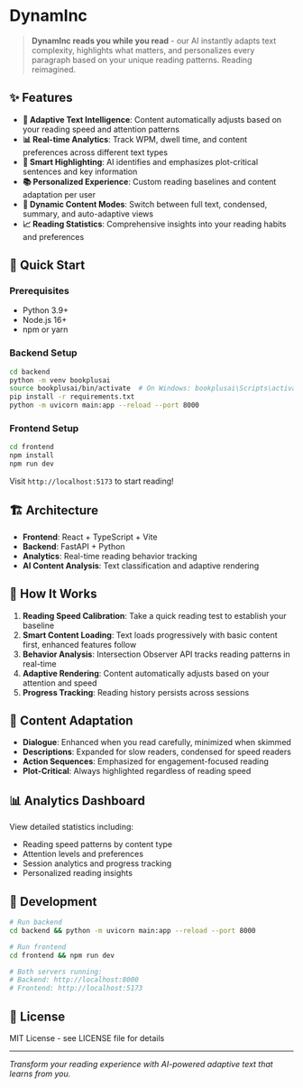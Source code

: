 # DynamInc

> **DynamInc reads you while you read** - our AI instantly adapts text complexity, highlights what matters, and personalizes every paragraph based on your unique reading patterns. Reading reimagined.

## ✨ Features

- **🧠 Adaptive Text Intelligence**: Content automatically adjusts based on your reading speed and attention patterns
- **📊 Real-time Analytics**: Track WPM, dwell time, and content preferences across different text types
- **🎯 Smart Highlighting**: AI identifies and emphasizes plot-critical sentences and key information
- **📚 Personalized Experience**: Custom reading baselines and content adaptation per user
- **🔄 Dynamic Content Modes**: Switch between full text, condensed, summary, and auto-adaptive views
- **📈 Reading Statistics**: Comprehensive insights into your reading habits and preferences

## 🚀 Quick Start

### Prerequisites
- Python 3.9+
- Node.js 16+
- npm or yarn

### Backend Setup
```bash
cd backend
python -m venv bookplusai
source bookplusai/bin/activate  # On Windows: bookplusai\Scripts\activate
pip install -r requirements.txt
python -m uvicorn main:app --reload --port 8000
```

### Frontend Setup
```bash
cd frontend
npm install
npm run dev
```

Visit `http://localhost:5173` to start reading!

## 🏗️ Architecture

- **Frontend**: React + TypeScript + Vite
- **Backend**: FastAPI + Python
- **Analytics**: Real-time reading behavior tracking
- **AI Content Analysis**: Text classification and adaptive rendering

## 📖 How It Works

1. **Reading Speed Calibration**: Take a quick reading test to establish your baseline
2. **Smart Content Loading**: Text loads progressively with basic content first, enhanced features follow
3. **Behavior Analysis**: Intersection Observer API tracks reading patterns in real-time
4. **Adaptive Rendering**: Content automatically adjusts based on your attention and speed
5. **Progress Tracking**: Reading history persists across sessions

## 🎯 Content Adaptation

- **Dialogue**: Enhanced when you read carefully, minimized when skimmed
- **Descriptions**: Expanded for slow readers, condensed for speed readers  
- **Action Sequences**: Emphasized for engagement-focused reading
- **Plot-Critical**: Always highlighted regardless of reading speed

## 📊 Analytics Dashboard

View detailed statistics including:
- Reading speed patterns by content type
- Attention levels and preferences
- Session analytics and progress tracking
- Personalized reading insights

## 🔧 Development

```bash
# Run backend
cd backend && python -m uvicorn main:app --reload --port 8000

# Run frontend  
cd frontend && npm run dev

# Both servers running:
# Backend: http://localhost:8000
# Frontend: http://localhost:5173
```

## 📄 License

MIT License - see LICENSE file for details

---

*Transform your reading experience with AI-powered adaptive text that learns from you.*